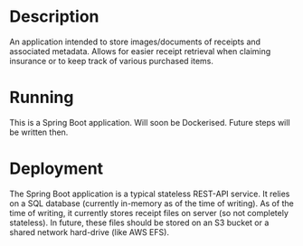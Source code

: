 # Description
An application intended to store images/documents of receipts and associated metadata. Allows for easier receipt 
retrieval when claiming insurance or to keep track of various purchased items.

# Running
This is a Spring Boot application. Will soon be Dockerised. Future steps will be written then.

# Deployment
The Spring Boot application is a typical stateless REST-API service. It relies on a SQL database (currently in-memory as
of the time of writing). As of the time of writing, it currently stores receipt files on server (so not completely 
stateless). In future, these files should be stored on an S3 bucket or a shared network hard-drive (like AWS EFS).